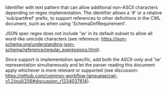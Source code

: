 Identifier with text pattern that can allow additional non-ASCII characters depending on regex implementation.
The identifier allows a '#' or a relative 'sub/part#ref' prefix, to support references to other definitions
in the CWL document, such as when using 'SchemaDefRequirement'.

JSON spec regex does not include '\w' in its default subset to allow all word-like unicode characters
(see reference: https://json-schema.org/understanding-json-schema/reference/regular_expressions.html).

Since support is implementation specific, add both the ASCII-only and '\w' representation simultaneously
and let the parser reading this document apply whichever is more relevant or supported
(see discussion: https://github.com/common-workflow-language/cwl-v1.2/pull/256#discussion_r1234037814).
